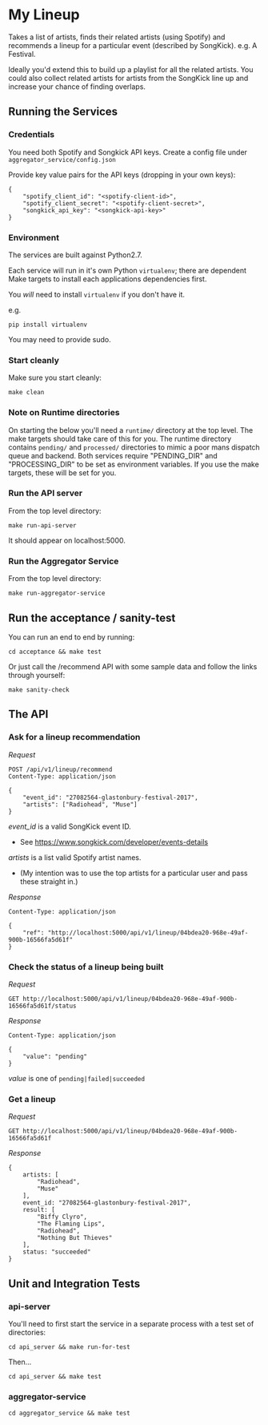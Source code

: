 # My Lineup
Takes a list of artists, finds their related artists (using Spotify) and recommends a lineup for a particular event (described by SongKick). e.g. A Festival.

Ideally you'd extend this to build up a playlist for all the related artists.
You could also collect related artists for artists from the SongKick line up and increase your chance of finding overlaps.

## Running the Services

### Credentials
You need both Spotify and Songkick API keys.
Create a config file under ```aggregator_service/config.json```

Provide key value pairs for the API keys (dropping in your own keys):
```
{
    "spotify_client_id": "<spotify-client-id>",
    "spotify_client_secret": "<spotify-client-secret>",
    "songkick_api_key": "<songkick-api-key>"
}
```

### Environment
The services are built against Python2.7.

Each service will run in it's own Python ```virtualenv```; there are dependent Make targets to install each applications dependencies first.

You *will* need to install ```virtualenv``` if you don't have it. 

e.g. 
```
pip install virtualenv
```
You may need to provide sudo.

### Start cleanly
Make sure you start cleanly:
```
make clean
```

### Note on Runtime directories
On starting the below you'll need a `runtime/` directory at the top level.
The make targets should take care of this for you.
The runtime directory contains ```pending/``` and ```processed/``` directories to mimic a poor mans dispatch queue and backend.
Both services require "PENDING_DIR" and "PROCESSING_DIR" to be set as environment variables. If you use the make targets, these will be set for you.

### Run the API server
From the top level directory:
```
make run-api-server
```
It should appear on localhost:5000.

### Run the Aggregator Service
From the top level directory:
```
make run-aggregator-service
```


## Run the acceptance / sanity-test
You can run an end to end by running:
```
cd acceptance && make test
```

Or just call the /recommend API with some sample data and follow the links through yourself:
```
make sanity-check
```

## The API

### Ask for a lineup recommendation
*Request*

```
POST /api/v1/lineup/recommend
Content-Type: application/json

{
    "event_id": "27082564-glastonbury-festival-2017",
    "artists": ["Radiohead", "Muse"]
}
```
*event_id* is a valid SongKick event ID.
- See https://www.songkick.com/developer/events-details

*artists* is a list valid Spotify artist names.
- (My intention was to use the top artists for a particular user and pass these straight in.)

*Response*
```
Content-Type: application/json

{
    "ref": "http://localhost:5000/api/v1/lineup/04bdea20-968e-49af-900b-16566fa5d61f"
}
```

### Check the status of a lineup being built
*Request*
```
GET http://localhost:5000/api/v1/lineup/04bdea20-968e-49af-900b-16566fa5d61f/status
```

*Response*
```
Content-Type: application/json

{
    "value": "pending"
}
```
*value* is one of `pending|failed|succeeded`

### Get a lineup
*Request*

```
GET http://localhost:5000/api/v1/lineup/04bdea20-968e-49af-900b-16566fa5d61f
```

*Response*
```
{
    artists: [
        "Radiohead",
        "Muse"
    ],
    event_id: "27082564-glastonbury-festival-2017",
    result: [
        "Biffy Clyro",
        "The Flaming Lips",
        "Radiohead",
        "Nothing But Thieves"
    ],
    status: "succeeded"
}
```

## Unit and Integration Tests

### api-server
You'll need to first start the service in a separate process with a test set of directories:
```
cd api_server && make run-for-test
```

Then...
```
cd api_server && make test
```

### aggregator-service
```
cd aggregator_service && make test
```
